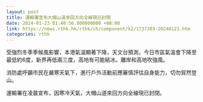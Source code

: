 ```yaml
---
layout: post
title: 運輸署宣布大帽山道來回方向全線現已封閉
date: 2024-01-23 01:40:56.000000000 +08:00
link: https://news.rthk.hk/rthk/ch/component/k2/1737303-20240123.htm
categories: rthk
---
```


受強烈冬季季候風影響，本港氣溫顯著下降，天文台預測，今日市區氣溫會下降至最低約6度，新界再低兩三度，高地有可能結冰。離岸和高地吹強風。

消防處呼籲市民在嚴寒天氣下，進行戶外活動前應審慎評估自身能力，切勿貿然登山。

運輸署在凌晨宣布，因寒冷天氣，大帽山道來回方向全線現已封閉。
